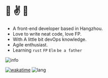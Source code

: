 # 👋 ✌️ 🤟

- A front-end developer based in Hangzhou. 
- Love to write neat code, love FP.
- With A little bit devOps knowledge.
- Agile enthusiast.
- Learning `rust` `FP` `Elm` `be a father`

![info](https://github-readme-stats.vercel.app/api?username=ekilzen&hide_title=true&show_icons=true&theme=onedark)

[![wakatime](https://github-readme-stats.vercel.app/api/wakatime?username=ekil&layout=compact&theme=onedark&langs_count=6)](https://wakatime.com/@ekil)
![lang](https://github-readme-stats.vercel.app/api/top-langs/?username=ekilzen&layout=compact&theme=onedark&langs_count=6)
